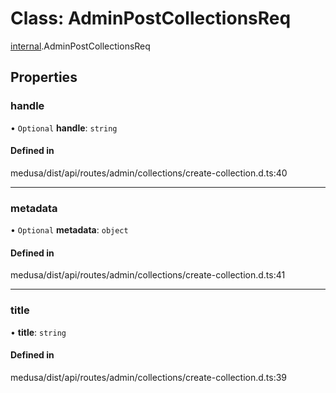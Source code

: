 # Class: AdminPostCollectionsReq

[internal](../modules/internal-3.md).AdminPostCollectionsReq

## Properties

### handle

• `Optional` **handle**: `string`

#### Defined in

medusa/dist/api/routes/admin/collections/create-collection.d.ts:40

___

### metadata

• `Optional` **metadata**: `object`

#### Defined in

medusa/dist/api/routes/admin/collections/create-collection.d.ts:41

___

### title

• **title**: `string`

#### Defined in

medusa/dist/api/routes/admin/collections/create-collection.d.ts:39
